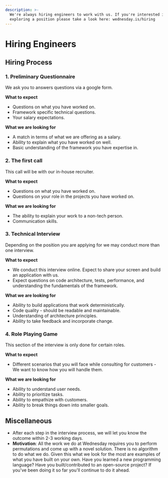 ```yaml
---
description: >-
  We're always hiring engineers to work with us. If you're interested in
  exploring a position please take a look here: wednesday.is/hiring
---
```


# Hiring Engineers

## Hiring Process

### 1. Preliminary Questionnaire

We ask you to answers questions via a google form. 

**What to expect**

* Questions on what you have worked on.
* Framework specific technical questions.
* Your salary expectations.

**What we are looking for**

* A match in terms of what we are offering as a salary.
* Ability to explain what you have worked on well.
* Basic understanding of the framework you have expertise in.

### 2. The first call

This call will be with our in-house recruiter. 

**What to expect**

* Questions on what you have worked on.
* Questions on your role in the projects you have worked on.

**What we are looking for**

* The ability to explain your work to a non-tech person.
* Communication skills.

### 3. Technical Interview

Depending on the position you are applying for we may conduct more than one interview.

**What to expect**

* We conduct this interview online. Expect to share your screen and build an application with us.
* Expect questions on code architecture, tests, performance, and understanding the fundamentals of the framework.

**What we are looking for**

* Ability to build applications that work deterministically.
* Code quality - should be readable and maintainable.
* Understanding of architecture principles.
* Ability to take feedback and incorporate change.

### 4. Role Playing Game

This section of the interview is only done for certain roles.

**What to expect**

* Different scenarios that you will face while consulting for customers - We want to know how you will handle them.

**What we are looking for**  

* Ability to understand user needs.
* Ability to prioritize tasks.
* Ability to empathize with customers.
* Ability to break things down into smaller goals.

## **Miscellaneous**

* After each step in the interview process, we will let you know the outcome within 2-3 working days.
* **Motivation**: All the work we do at Wednesday requires you to perform permutations and come up with a novel solution. There is no algorithm to do what we do. Given this what we look for the most are examples of what you have built on your own. Have you learned a new programming language? Have you built/contributed to an open-source project? If you've been doing it so far you'll continue to do it ahead.

